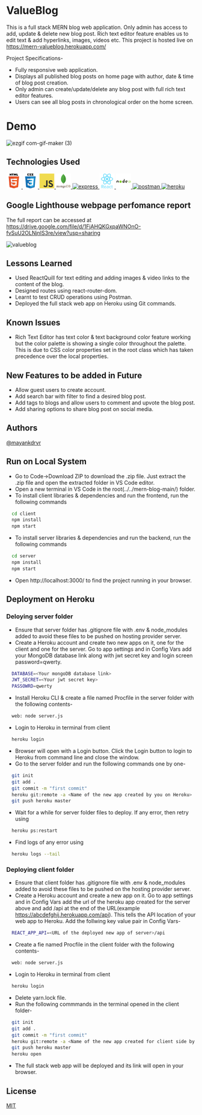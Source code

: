 # ValueBlog

This is a full stack MERN blog web application. Only admin has access to add, update & delete new blog post. Rich text editor feature enables us to edit text & add hyperlinks, images, videos etc. This project is hosted live on https://mern-valueblog.herokuapp.com/

Project Specifications-
- Fully responsive web application.
- Displays all published blog posts on home page with author, date & time of blog post creation.
- Only admin can create/update/delete any blog post with full rich text editor features.
- Users can see all blog posts in chronological order on the home screen.

# Demo

  ![ezgif com-gif-maker (3)](https://user-images.githubusercontent.com/87348490/152381000-5f57b062-377c-48e2-acbc-ec0778422159.gif)

## Technologies Used

<a href="https://www.w3.org/html/" target="_blank" rel="noreferrer"> <img src="https://raw.githubusercontent.com/devicons/devicon/master/icons/html5/html5-original-wordmark.svg" alt="html5" width="40" height="40"/> </a>
<a href="https://www.w3schools.com/css/" target="_blank" rel="noreferrer"> <img src="https://raw.githubusercontent.com/devicons/devicon/master/icons/css3/css3-original-wordmark.svg" alt="css3" width="40" height="40"/> </a> 
<a href="https://developer.mozilla.org/en-US/docs/Web/JavaScript" target="_blank" rel="noreferrer"> <img src="https://raw.githubusercontent.com/devicons/devicon/master/icons/javascript/javascript-original.svg" alt="javascript" width="40" height="40"/> </a> 
<a href="https://www.mongodb.com/" target="_blank" rel="noreferrer"> <img src="https://raw.githubusercontent.com/devicons/devicon/master/icons/mongodb/mongodb-original-wordmark.svg" alt="mongodb" width="40" height="40"/> </a>
<a href="https://expressjs.com" target="_blank" rel="noreferrer"> <img src="https://i.ibb.co/ckPHbQm/express-facebook-share.png" alt="express" width="60" height="40"/> </a>
<a href="https://reactjs.org/" target="_blank" rel="noreferrer"> <img src="https://raw.githubusercontent.com/devicons/devicon/master/icons/react/react-original-wordmark.svg" alt="react" width="40" height="40"/> </a>
<a href="https://nodejs.org" target="_blank" rel="noreferrer"> <img src="https://raw.githubusercontent.com/devicons/devicon/master/icons/nodejs/nodejs-original-wordmark.svg" alt="nodejs" width="40" height="40"/> </a> 
<a href="https://postman.com" target="_blank" rel="noreferrer"> <img src="https://www.vectorlogo.zone/logos/getpostman/getpostman-icon.svg" alt="postman" width="40" height="40"/> </a>
<a href="https://heroku.com" target="_blank" rel="noreferrer"> <img src="https://www.vectorlogo.zone/logos/heroku/heroku-icon.svg" alt="heroku" width="40" height="40"/> </a> 

## Google Lighthouse webpage perfomance report 

The full report can be accessed at https://drive.google.com/file/d/1FjAHQKGxpaWNOnO-fvSuU2OLNjnIS3re/view?usp=sharing
  
![valueblog](https://user-images.githubusercontent.com/87348490/152341465-c7c99654-58b2-4da9-983a-435329e71771.png)

## Lessons Learned

- Used ReactQuill for text editing and adding images & video links to the content of the blog.
- Designed routes using react-router-dom.
- Learnt to test CRUD operations using Postman.
- Deployed the full stack web app on Heroku using Git commands.

## Known Issues

- Rich Text Editor has text color & text background color feature working but the color palette is showing a single color throughout the palette. This is due to CSS color properties set in the root class which has taken precedence over the local properties.

## New Features to be added in Future

- Allow guest users to create account.
- Add search bar with filter to find a desired blog post.
- Add tags to blogs and allow users to comment and upvote the blog post.
- Add sharing options to share blog post on social media.

## Authors

[@mayankdrvr](https://www.github.com/mayankdrvr)

## Run on Local System

- Go to Code->Download ZIP to download the .zip file. Just extract the .zip file and open the extracted folder in VS Code editor.
- Open a new terminal in VS Code in the root(../../mern-blog-main/) folder.
- To install client libraries & dependencies and run the frontend, run the following commands 
```bash
  cd client
  npm install
  npm start
```
- To install server libraries & dependencies and run the backend, run the following commands 
```bash
  cd server
  npm install
  npm start
```
- Open http://localhost:3000/ to find the project running in your browser.

## Deployment on Heroku
### Deloying server folder
- Ensure that server folder has .gitignore file with .env & node_modules added to avoid these files to be pushed on hosting provider server.
- Create a Heroku account and create two new apps on it, one for the client and one for the server. Go to app settings and in Config Vars add your MongoDB database link along with jwt secret key and login screen password=qwerty.
```bash
  DATABASE=<Your mongoDB database link>
  JWT_SECRET=<Your jwt secret key>
  PASSOWRD=qwerty
```
- Install Heroku CLI & create a file named Procfile in the server folder with the following contents-
```bash
  web: node server.js
```
- Login to Heroku in terminal from client
```bash
  heroku login
```
- Browser will open with a Login button. Click the Login button to login to Heroku from command line and close the window.
- Go to the server folder and run the following commands one by one-
```bash
  git init
  git add .
  git commit -m "first commit"
  heroku git:remote -a <Name of the new app created by you on Heroku>
  git push heroku master
```
- Wait for a while for server folder files to deploy. If any error, then retry using 
```bash
  heroku ps:restart
```
- Find logs of any error using
```bash
  heroku logs --tail
```

### Deploying client folder
- Ensure that client folder has .gitignore file with .env & node_modules added to avoid these files to be pushed on the hosting provider server.
- Create a Heroku account and create a new app on it. Go to app settings and in Config Vars add the url of the heroku app created for the server above and add /api at the end of the URL(example https://abcdefghij.herokuapp.com/api). This tells the API location of your web app to Heroku. Add the follwing key value pair in Config Vars-
```bash
  REACT_APP_API=<URL of the deployed new app of server>/api
```
- Create a fie named Procfile in the client folder with the following contents-
```bash
  web: node server.js
```
- Login to Heroku in terminal from client
```bash
  heroku login
```
- Delete yarn.lock file.
- Run the following commmands in the terminal opened in the client folder-
```bash
  git init
  git add .
  git commit -m "first commit"
  heroku git:remote -a <Name of the new app created for client side by you on Heroku>
  git push heroku master
  heroku open
```
- The full stack web app will be deployed and its link will open in your browser.

## License

[MIT](https://choosealicense.com/licenses/mit/)







